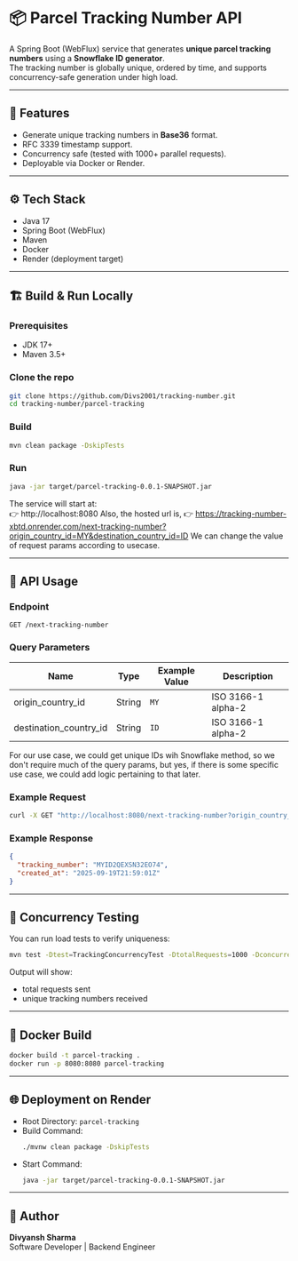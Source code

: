 # 📦 Parcel Tracking Number API

A Spring Boot (WebFlux) service that generates **unique parcel tracking numbers** using a **Snowflake ID generator**.  
The tracking number is globally unique, ordered by time, and supports concurrency-safe generation under high load.

---

## 🚀 Features
- Generate unique tracking numbers in **Base36** format.
- RFC 3339 timestamp support.
- Concurrency safe (tested with 1000+ parallel requests).
- Deployable via Docker or Render.

---

## ⚙️ Tech Stack
- Java 17
- Spring Boot (WebFlux)
- Maven
- Docker
- Render (deployment target)

---

## 🏗️ Build & Run Locally

### Prerequisites
- JDK 17+
- Maven 3.5+

### Clone the repo
```bash
git clone https://github.com/Divs2001/tracking-number.git
cd tracking-number/parcel-tracking
```

### Build
```bash
mvn clean package -DskipTests
```

### Run
```bash
java -jar target/parcel-tracking-0.0.1-SNAPSHOT.jar
```

The service will start at:  
👉 http://localhost:8080
Also, the hosted url is,
👉 https://tracking-number-xbtd.onrender.com/next-tracking-number?origin_country_id=MY&destination_country_id=ID
We can change the value of request params according to usecase.

---

## 📡 API Usage

### Endpoint
```
GET /next-tracking-number
```

### Query Parameters
| Name                 | Type      | Example Value                          | Description |
|-----------------------|-----------|----------------------------------------|-------------|
| origin_country_id     | String    | `MY`                                   | ISO 3166-1 alpha-2 |
| destination_country_id| String    | `ID`                                   | ISO 3166-1 alpha-2 |

For our use case, we could get unique IDs wih Snowflake method, so we don't require much of the query params, but yes, if there is some specific use case, we could add logic pertaining to that later.

### Example Request
```bash
curl -X GET "http://localhost:8080/next-tracking-number?origin_country_id=MY&destination_country_id=ID&weight=1.234&created_at=2018-11-20T19:29:32+08:00&customer_id=de619854-b59b-425e-9db4-943979e1bd49&customer_name=RedBox%20Logistics&customer_slug=redbox-logistics" -H "Accept: application/json"
```

### Example Response
```json
{
  "tracking_number": "MYID2QEXSN32EO74",
  "created_at": "2025-09-19T21:59:01Z"
}
```

---

## 🧪 Concurrency Testing
You can run load tests to verify uniqueness:

```bash
mvn test -Dtest=TrackingConcurrencyTest -DtotalRequests=1000 -Dconcurrency=50
```

Output will show:
- total requests sent
- unique tracking numbers received

---

## 🐳 Docker Build

```bash
docker build -t parcel-tracking .
docker run -p 8080:8080 parcel-tracking
```

---

## 🌐 Deployment on Render
- Root Directory: `parcel-tracking`
- Build Command:
  ```bash
  ./mvnw clean package -DskipTests
  ```
- Start Command:
  ```bash
  java -jar target/parcel-tracking-0.0.1-SNAPSHOT.jar
  ```

---

## 👤 Author
**Divyansh Sharma**  
Software Developer | Backend Engineer  
